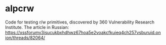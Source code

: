 # alpcrw
Code for testing r/w primitives, discovered by 360 Vulnerability Research Institute. 
The article in Russian: https://xssforumv3isucukbxhdhwz67hoa5e2voakcfkuieq4ch257vsburuid.onion/threads/82064/
